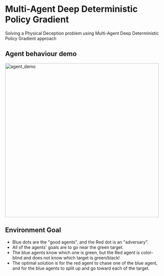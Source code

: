 # Multi-Agent Deep Deterministic Policy Gradient
Solving a Physical Deception problem using Multi-Agent Deep Deterministic Policy Gradient approach


## Agent behaviour demo

<img src="model_dir/episode-29996.gif" alt="agent_demo" width="500" height="500">

## Environment Goal

* Blue dots are the "good agents", and the Red dot is an "adversary". 
* All of the agents' goals are to go near the green target. 
* The blue agents know which one is green, but the Red agent is color-blind and does not know which target is green/black! 
* The optimal solution is for the red agent to chase one of the blue agent, and for the blue agents to split up and go toward each of the target.
